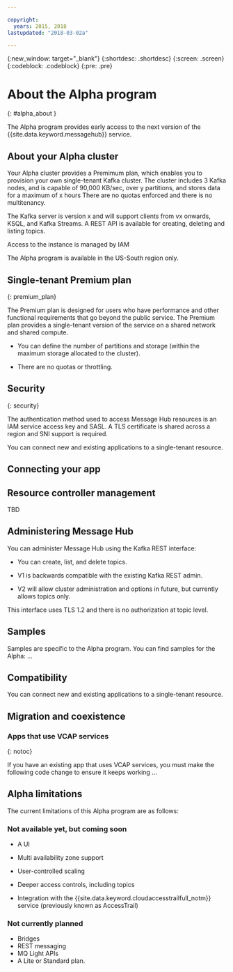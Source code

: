 ```yaml
---

copyright:
  years: 2015, 2018
lastupdated: "2018-03-02a"

---
```


{:new_window: target="_blank"}
{:shortdesc: .shortdesc}
{:screen: .screen}
{:codeblock: .codeblock}
{:pre: .pre}

<!-- Notes from chat with Charlie 

Different plan for provisioning

Quality of service from each plan

Life of a user through cycle - APIs, feature sets

-->

# About the Alpha program
{: #alpha_about }

The Alpha program provides early access to the next version of the {{site.data.keyword.messagehub}} service. 

## About your Alpha cluster

Your Alpha cluster provides a Premimum plan, which enables you to provision your own single-tenant Kafka cluster. The cluster includes 3 Kafka nodes, and is capable of 90,000 KB/sec, over y partitions, and stores data for a maximum of x hours  There are no quotas enforced and there is no multitenancy.

The Kafka server is version x and will support clients from vx onwards, KSQL, and Kafka Streams. A REST API is available for creating, deleting and listing topics.

Access to the instance is managed by IAM

The Alpha program is available in the US-South region only.


## Single-tenant Premium plan
{: premium_plan}

The Premium plan is designed for users who have performance and other functional requirements that go beyond the public service. The Premium plan provides a single-tenant version of the service on a shared network and shared compute.

* You can define the number of partitions and storage (within the maximum storage allocated to the cluster).

* There are no quotas or throttling.


## Security
{: security}

The authentication method used to access Message Hub resources is an IAM service access key and SASL. A TLS certificate is shared across a region and SNI support is required.

You can connect new and existing applications to a single-tenant resource.

## Connecting your app

## Resource controller management

TBD


## Administering Message Hub

<!--
### Administering Message Hub using the dashboard in the IBM Cloud console

* You can create, list, and delete topics.

* You cannot change your configuration or view the current configuration.

* No metrics, logs, or usage information are available.
-->

You can administer Message Hub using the Kafka REST interface:

* You can create, list, and delete topics.

* V1 is backwards compatible with the existing Kafka REST admin.

* V2 will allow cluster administration and options in future, but currently allows topics only.

This interface uses TLS 1.2 and there is no authorization at topic level.


## Samples

Samples are specific to the Alpha program. You can find samples for the Alpha: ...

## Compatibility

You can connect new and existing applications to a single-tenant resource. 

## Migration and coexistence

### Apps that use VCAP services
{: notoc}

If you have an existing app that uses VCAP services, you must make the following code change to ensure it keeps working ...


## Alpha limitations

The current limitations of this Alpha program are as follows:

### Not available yet, but coming soon
- A UI

- Multi availability zone support

- User-controlled scaling

- Deeper access controls, including topics

- Integration with the {{site.data.keyword.cloudaccesstrailfull_notm}} service (previously known as AccessTrail) 


### Not currently planned

- Bridges
- REST messaging
- MQ Light APIs
- A Lite or Standard plan.







